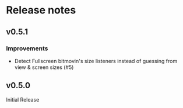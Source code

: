# Release notes
## v0.5.1
### Improvements
* Detect Fullscreen bitmovin's size listeners instead of guessing from view & screen sizes (#5)

## v0.5.0
Initial Release 

